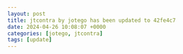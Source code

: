 ```yaml
---
layout: post
title: jtcontra by jotego has been updated to 42fe4c7
date: 2024-04-26 10:08:07 +0000
categories: [jotego, jtcontra]
tags: [update]
---
```


